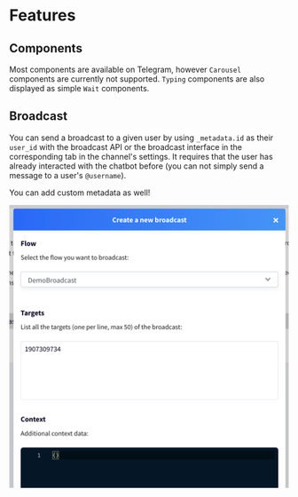 # Features

## Components

Most components are available on Telegram, however `Carousel` components are currently not supported. `Typing` components are also displayed as simple `Wait` components.

## Broadcast

You can send a broadcast to a given user by using  `_metadata.id` as their `user_id` with the broadcast API or the broadcast interface in the corresponding tab in the channel's settings. It requires that the user has already interacted with the chatbot before \(you can not simply send a message to a user's `@username`\).

You can add custom metadata as well!

![](../../.gitbook/assets/image%20%28113%29.png)

